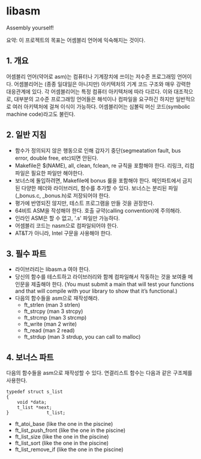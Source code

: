 # libasm

Assembly yourself!

요약: 이 프로젝트의 목표는 어셈블리 언어에 익숙해지는 것이다.

## 1. 개요

어셈블리 언어(약어로 asm)는 컴퓨터나 기계장치에 쓰이는 저수준 프로그래밍 언어이다. 어셈블리어는 (종종 일대일은 아니지만) 아키텍처의 기계 코드 구조와 매우 강력한 대응관계에 있다. 각 어셈블리어는 특정 컴퓨터 아키텍처에 따라 다르다. 이와 대조적으로, 대부분의 고수준 프로그래밍 언어들은 해석이나 컴파일을 요구하긴 하지만 일반적으로 여러 아키텍처에 걸쳐 이식이 가능하다. 어셈블리어는 심볼릭 머신 코드(symbolic machine code)라고도 불린다.

## 2. 일반 지침

- 함수가 정의되지 않은 행동으로 인해 갑자기 중단(segmeatation fault, bus error, double free, etc)되면 안된다.
- Makefile은 $(NAME), all, clean, fclean, re 규칙을 포함해야 한다. 리링크, 리컴파일은 필요한 파일만 해야한다.
- 보너스에 돌입하려면, Makefile에 bonus 룰을 포함해야 한다. 메인파트에서 금지된 다양한 헤더와 라이브러리, 함수를 추가할 수 있다. 보너스는 분리된 파일(_bonus.c, _bonus.h)로 저장되어야 한다.
- 평가에 반영되진 않지만, 테스트 프로그램을 만들 것을 권장한다.
- 64비트 ASM을 작성해야 한다. 호출 규약(calling convention)에 주의해라.
- 인라인 ASM은 할 수 없고, '.s' 파일만 가능하다.
- 어셈블리 코드는 nasm으로 컴파일되어야 한다.
- AT&T가 아니라, Intel 구문을 사용해야 한다.

## 3. 필수 파트

- 라이브러리는 libasm.a 여야 한다.
- 당신의 함수를 테스트하고 라이브러리와 함께 컴파일해서 작동하는 것을 보여줄 메인문을 제출해야 한다. (You must submit a main that will test your functions and that will compile with your library to show that it’s functional.)
- 다음의 함수들을 asm으로 재작성해라.
    - ft_strlen (man 3 strlen)
    - ft_strcpy (man 3 strcpy)
    - ft_strcmp (man 3 strcmp)
    - ft_write (man 2 write)
    - ft_read (man 2 read)
    - ft_strdup (man 3 strdup, you can call to malloc)

## 4. 보너스 파트

다음의 함수들을 asm으로 재작성할 수 있다. 연결리스트 함수는 다음과 같은 구조체를 사용한다.

    typedef struct s_list
    {
    	void *data;
    	t_list *next;
    }              t_list;

- ft_atoi_base (like the one in the piscine)
- ft_list_push_front (like the one in the piscine)
- ft_list_size (like the one in the piscine)
- ft_list_sort (like the one in the piscine)
- ft_list_remove_if (like the one in the piscine)